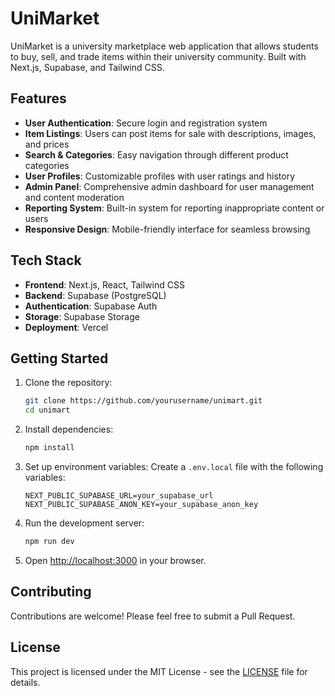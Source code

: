 # UniMarket

UniMarket is a university marketplace web application that allows students to buy, sell, and trade items within their university community. Built with Next.js, Supabase, and Tailwind CSS.

## Features

- **User Authentication**: Secure login and registration system
- **Item Listings**: Users can post items for sale with descriptions, images, and prices
- **Search & Categories**: Easy navigation through different product categories
- **User Profiles**: Customizable profiles with user ratings and history
- **Admin Panel**: Comprehensive admin dashboard for user management and content moderation
- **Reporting System**: Built-in system for reporting inappropriate content or users
- **Responsive Design**: Mobile-friendly interface for seamless browsing

## Tech Stack

- **Frontend**: Next.js, React, Tailwind CSS
- **Backend**: Supabase (PostgreSQL)
- **Authentication**: Supabase Auth
- **Storage**: Supabase Storage
- **Deployment**: Vercel

## Getting Started

1. Clone the repository:

   ```bash
   git clone https://github.com/yourusername/unimart.git
   cd unimart
   ```

2. Install dependencies:

   ```bash
   npm install
   ```

3. Set up environment variables:
   Create a `.env.local` file with the following variables:

   ```
   NEXT_PUBLIC_SUPABASE_URL=your_supabase_url
   NEXT_PUBLIC_SUPABASE_ANON_KEY=your_supabase_anon_key
   ```

4. Run the development server:

   ```bash
   npm run dev
   ```

5. Open [http://localhost:3000](http://localhost:3000) in your browser.

## Contributing

Contributions are welcome! Please feel free to submit a Pull Request.

## License

This project is licensed under the MIT License - see the [LICENSE](LICENSE) file for details.

